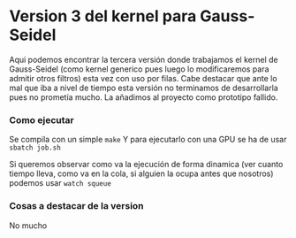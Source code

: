 # Version 3 del kernel para Gauss-Seidel

Aqui podemos encontrar la tercera versión donde trabajamos el kernel de Gauss-Seidel (como kernel generico pues luego lo modificaremos para admitir otros filtros) esta vez con uso por filas. Cabe destacar que ante lo mal que iba a nivel de tiempo esta versión no terminamos de desarrollarla pues no prometía mucho. La añadimos al proyecto como prototipo fallido.

### Como ejecutar

Se compila con un simple 
```make```
Y para ejecutarlo con una GPU se ha de usar
```sbatch job.sh```

Si queremos observar como va la ejecución de forma dinamica (ver cuanto tiempo lleva, como va en la cola, si alguien la ocupa antes que nosotros) podemos usar
```watch squeue```

### Cosas a destacar de la version

No mucho


